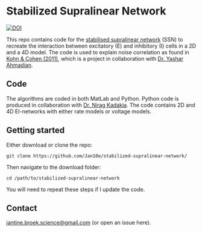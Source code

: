 # Stabilized Supralinear Network

[![DOI](https://zenodo.org/badge/113469222.svg)](https://zenodo.org/badge/latestdoi/113469222)

This repo contains code for the [stabilised supralinear network](https://www.ncbi.nlm.nih.gov/pmc/articles/PMC4026108/) (SSN) to recreate the interaction between excitatory (E) and inhibitory (I) cells in a 2D and a 4D model. The code is used to explain noise correlation as found in [Kohn & Cohen (2011)](http://marlenecohen.com/pubs/CohenKohn2011.pdf), which is a project in collaboration with [Dr. Yashar Ahmadian](https://ion.uoregon.edu/content/yashar-ahmadian).

## Code
The algorithms are coded in both MatLab and Python. Python code is produced in collaboration with [Dr. Nirag Kadakia](https://github.com/niragkadakia).
The code contains 2D and 4D EI-networks with either rate models or voltage models.

## Getting started

Either download or clone the repo:

```
git clone https://github.com/Jan10e/stabilized-supralinear-network/
```

Then navigate to the download folder:
```
cd /path/to/stabilized-supralinear-network
```
You will need to repeat these steps if I update the code.

## Contact
jantine.broek.science@gmail.com (or open an issue here).

